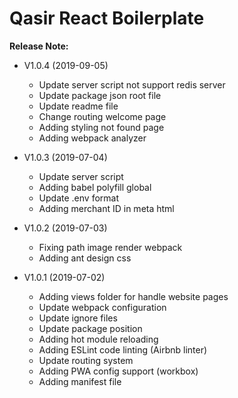 # Qasir React Boilerplate


**Release Note:**

- V1.0.4 (2019-09-05)    
    - Update server script not support redis server
    - Update package json root file
    - Update readme file
    - Change routing welcome page    
    - Adding styling not found page
    - Adding webpack analyzer

- V1.0.3 (2019-07-04)    
    - Update server script
    - Adding babel polyfill global
    - Update .env format
    - Adding merchant ID in meta html

- V1.0.2 (2019-07-03)
    - Fixing path image render webpack
    - Adding ant design css

- V1.0.1 (2019-07-02)
    - Adding views folder for handle website pages
    - Update webpack configuration
    - Update ignore files    
    - Update package position
    - Adding hot module reloading
    - Adding ESLint code linting (Airbnb linter)
    - Update routing system
    - Adding PWA config support (workbox)
    - Adding manifest file